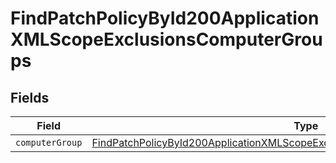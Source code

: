 # FindPatchPolicyById200ApplicationXMLScopeExclusionsComputerGroups


## Fields

| Field                                                                                                                                                                                       | Type                                                                                                                                                                                        | Required                                                                                                                                                                                    | Description                                                                                                                                                                                 |
| ------------------------------------------------------------------------------------------------------------------------------------------------------------------------------------------- | ------------------------------------------------------------------------------------------------------------------------------------------------------------------------------------------- | ------------------------------------------------------------------------------------------------------------------------------------------------------------------------------------------- | ------------------------------------------------------------------------------------------------------------------------------------------------------------------------------------------- |
| `computerGroup`                                                                                                                                                                             | [FindPatchPolicyById200ApplicationXMLScopeExclusionsComputerGroupsComputerGroup](../../models/operations/findpatchpolicybyid200applicationxmlscopeexclusionscomputergroupscomputergroup.md) | :heavy_minus_sign:                                                                                                                                                                          | N/A                                                                                                                                                                                         |